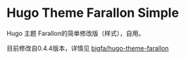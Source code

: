 # Hugo Theme Farallon Simple

Hugo 主题 Farallon的简单修改版（样式），自用。

目前修改自0.4.4版本，详情见 [bigfa/hugo-theme-farallon](https://github.com/bigfa/hugo-theme-farallon)



